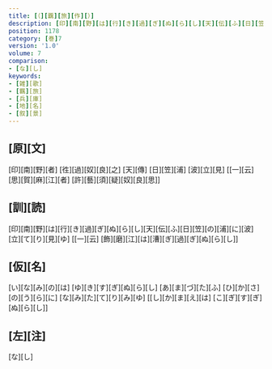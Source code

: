 ```yaml
---
title: [（][覊][旅][作][）]
description: [印][南][野][は][行][き][過][ぎ][ぬ][ら][し][天][伝][ふ][日][笠][の][浦][に][波][立][て][り][見][ゆ] [[一][云] [飾][磨][江][は][漕][ぎ][過][ぎ][ぬ][ら][し]]
position: 1178
category: [巻]7
version: '1.0'
volume: 7
comparison:
- [な][し]
keywords:
- [雑][歌]
- [羈][旅]
- [兵][庫]
- [地][名]
- [叙][景]
---
```


## [原][文]

[印][南][野][者] [徃][過][奴][良][之] [天][傳] [日][笠][浦] [波][立][見] [[一][云] [思][賀][麻][江][者] [許][藝][須][疑][奴][良][思]]

## [訓][読]

[印][南][野][は][行][き][過][ぎ][ぬ][ら][し][天][伝][ふ][日][笠][の][浦][に][波][立][て][り][見][ゆ] [[一][云] [飾][磨][江][は][漕][ぎ][過][ぎ][ぬ][ら][し]]

## [仮][名]

[い][な][み][の][は] [ゆ][き][す][ぎ][ぬ][ら][し] [あ][ま][づ][た][ふ] [ひ][か][さ][の][う][ら][に] [な][み][た][て][り][み][ゆ] [[し][か][ま][え][は] [こ][ぎ][す][ぎ][ぬ][ら][し]]

## [左][注]

[な][し]
